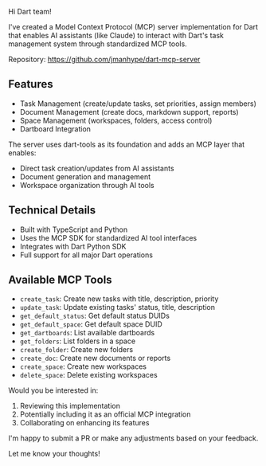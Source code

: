 Hi Dart team!

I've created a Model Context Protocol (MCP) server implementation for Dart that enables AI assistants (like Claude) to interact with Dart's task management system through standardized MCP tools.

Repository: https://github.com/jmanhype/dart-mcp-server

## Features
- Task Management (create/update tasks, set priorities, assign members)
- Document Management (create docs, markdown support, reports)
- Space Management (workspaces, folders, access control)
- Dartboard Integration

The server uses dart-tools as its foundation and adds an MCP layer that enables:
- Direct task creation/updates from AI assistants
- Document generation and management
- Workspace organization through AI tools

## Technical Details
- Built with TypeScript and Python
- Uses the MCP SDK for standardized AI tool interfaces
- Integrates with Dart Python SDK
- Full support for all major Dart operations

## Available MCP Tools
- `create_task`: Create new tasks with title, description, priority
- `update_task`: Update existing tasks' status, title, description
- `get_default_status`: Get default status DUIDs
- `get_default_space`: Get default space DUID
- `get_dartboards`: List available dartboards
- `get_folders`: List folders in a space
- `create_folder`: Create new folders
- `create_doc`: Create new documents or reports
- `create_space`: Create new workspaces
- `delete_space`: Delete existing workspaces

Would you be interested in:
1. Reviewing this implementation
2. Potentially including it as an official MCP integration
3. Collaborating on enhancing its features

I'm happy to submit a PR or make any adjustments based on your feedback.

Let me know your thoughts! 